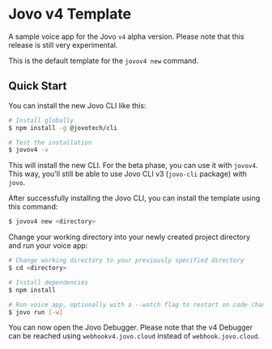 # Jovo v4 Template

A sample voice app for the Jovo `v4` alpha version. Please note that this release is still very experimental.

This is the default template for the `jovov4 new` command.

## Quick Start

You can install the new Jovo CLI like this:

```sh
# Install globally
$ npm install -g @jovotech/cli

# Test the installation
$ jovov4 -v
```

This will install the new CLI. For the beta phase, you can use it with `jovov4`. This way, you'll still be able to use Jovo CLI v3 (`jovo-cli` package) with `jovo`.

After successfully installing the Jovo CLI, you can install the template using this command:

```sh
$ jovov4 new <directory>
```

Change your working directory into your newly created project directory and run your voice app:

```sh
# Change working directory to your previously specified directory
$ cd <directory>

# Install dependencies
$ npm install

# Run voice app, optionally with a --watch flag to restart on code changes.
$ jovo run [-w]
```

You can now open the Jovo Debugger. Please note that the v4 Debugger can be reached using `webhookv4.jovo.cloud` instead of `webhook.jovo.cloud`.
